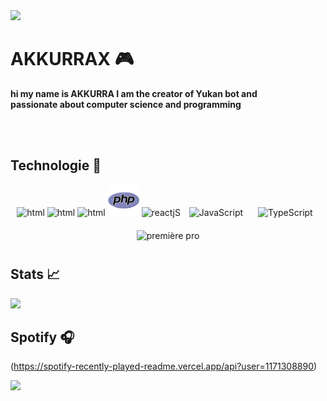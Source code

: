 
<img src="https://raw.githubusercontent.com/yayouu/yayouu/main/1.gif">


# AKKURRAX 🎮



**hi my name is AKKURRA I am the creator of Yukan bot and <br> passionate about computer science and programming**

<br>
<br>


## Technologie 🧬

<div align="center">  
<img  alt="html" height="50" width="50" src="https://camo.githubusercontent.com/bfa71fe5e1eb3ca57a7e4ef9c6b2ca21414c4fdab27ac6861e211e7cfe8f7d9f/68747470733a2f2f70726f66696c696e61746f722e7269736861762e6465762f736b696c6c732d6173736574732f68746d6c352d6f726967696e616c2d776f72646d61726b2e737667">
 <img alt="html" height="50" width="50" src="https://camo.githubusercontent.com/1f14c9c472b21cf8790a4fb6914be3a3181e957ecc2b397775f06a989d20cb37/68747470733a2f2f70726f66696c696e61746f722e7269736861762e6465762f736b696c6c732d6173736574732f637373332d6f726967696e616c2d776f72646d61726b2e737667" >
<img alt="html" height="50" width="50" src="https://camo.githubusercontent.com/b7ea09b0c030ae14623cfc3a52ab3ee0d07e0259a1b230139e65ba00454327c9/68747470733a2f2f70726f66696c696e61746f722e7269736861762e6465762f736b696c6c732d6173736574732f6769742d73636d2d69636f6e2e737667" >
<img alt="html" height="50"  width="50" src="https://raw.githubusercontent.com/github/explore/ccc16358ac4530c6a69b1b80c7223cd2744dea83/topics/php/php.png" >
 <img alt="reactjS" height="50"  width="70" src="https://upload.wikimedia.org/wikipedia/commons/thumb/a/a7/React-icon.svg/512px-React-icon.svg.png" >
<img style="margin: 10px" src="https://profilinator.rishav.dev/skills-assets/javascript-original.svg" alt="JavaScript" height="50" /> 
<img style="margin: 10px" src="https://profilinator.rishav.dev/skills-assets/typescript-original.svg" alt="TypeScript" height="50" />  
 <img style="margin: 10px" src="https://upload.wikimedia.org/wikipedia/commons/4/40/Adobe_Premiere_Pro_CC_icon.svg" alt="première pro" height="51"/>

</div>

</td><td valign="top" width="33%"> 


## Stats 📈   
<a href ="https://github.com/AKKURRAX"><img height="220em" src="https://github-readme-stats.vercel.app/api?username=AKKURRAX&count_private=true&show_icons=true&theme=blueberry"/></a>
 
 ## Spotify 🎧
 
(https://spotify-recently-played-readme.vercel.app/api?user=1171308890)
 

 <img src="https://raw.githubusercontent.com/yayouu/yayouu/main/1.gif">


